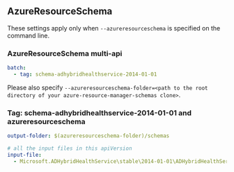## AzureResourceSchema

These settings apply only when `--azureresourceschema` is specified on the command line.

### AzureResourceSchema multi-api

``` yaml $(azureresourceschema) && $(multiapi)
batch:
  - tag: schema-adhybridhealthservice-2014-01-01

```

Please also specify `--azureresourceschema-folder=<path to the root directory of your azure-resource-manager-schemas clone>`.

### Tag: schema-adhybridhealthservice-2014-01-01 and azureresourceschema

``` yaml $(tag) == 'schema-adhybridhealthservice-2014-01-01' && $(azureresourceschema)
output-folder: $(azureresourceschema-folder)/schemas

# all the input files in this apiVersion
input-file:
  - Microsoft.ADHybridHealthService\stable\2014-01-01\ADHybridHealthService.json

```
